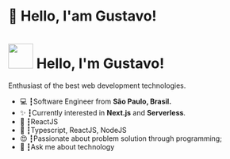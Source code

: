 # 👋 Hello, I'am Gustavo!



# <img src="https://media.giphy.com/media/hvRJCLFzcasrR4ia7z/giphy.gif" width="50px" > Hello, I'm Gustavo!

Enthusiast of the best web development technologies.

<ul>
  <li>💻 ┇Software Engineer from <b>São Paulo, Brasil.</b></li>
  <li>✨ ┇Currently interested in <b>Next.js</b> and <b>Serverless</b>.</li>
  <li>💜 ┇ReactJS</li>
  <li>🥋 ┇Typescript, ReactJS, NodeJS</li>
  <li>😍 ┇Passionate about problem solution through programming;</li>
  <li>💬 ┇Ask me about technology</li>
</ul>
